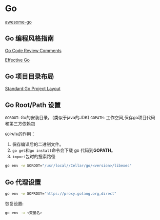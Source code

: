 # Go

[awesome-go](https://github.com/avelino/awesome-go)

## Go 编程风格指南

[Go Code Review Comments](https://github.com/golang/go/wiki/CodeReviewComments)

[Effective Go](https://go.dev/doc/effective_go)

## Go 项目目录布局

[Standard Go Project Layout](https://github.com/golang-standards/project-layout/blob/master/README_zh.md)

## Go Root/Path 设置

`GOROOT`: Go的安装目录，（类似于java的JDK)
`GOPATH`: 工作空间,保存go项目代码和第三方依赖包

`GOPATH`的作用：

1. 保存编译后的二进制文件。
2. `go get`和`go install`命令会下载 go 代码到**GOPATH**。
3. `import`包时的搜索路径

```sh
go env -w GOROOT="/usr/local//Cellar/go/<version>/libexec"
```

## Go 代理设置

```sh
go env -w GOPROXY="https://proxy.golang.org,direct"
```

恢复设置:

```sh
go env -u <变量名>
```
